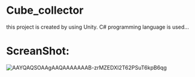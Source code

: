 # Cube_collector
this project is created by using Unity.
C# programming language is used...

# ScreanShot:
![AAYQAQSOAAgAAQAAAAAAAB-zrMZEDXI2T62PSuT6kpB6qg](https://github.com/Mahaning/Cube_Collector/assets/92427624/8924bd78-8c35-4f3b-8141-f64795658cd5)

